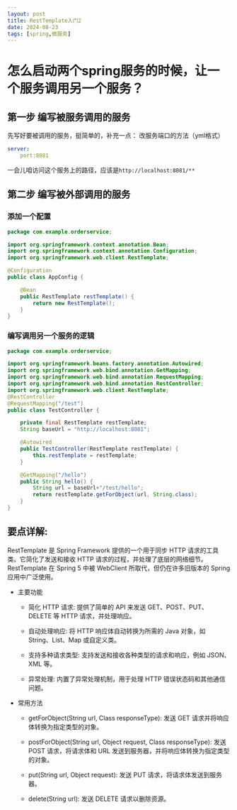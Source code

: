 ```yaml
---
layout: post
title: RestTemplate入门2
date: 2024-08-23
tags: [spring,微服务]
---
```


# 怎么启动两个spring服务的时候，让一个服务调用另一个服务？
## 第一步 编写被服务调用的服务
先写好要被调用的服务，挺简单的，补充一点：
改服务端口的方法（yml格式）
```yml
server:
    port:8081
```

一会儿咱访问这个服务上的路径，应该是`http://localhost:8081/**`

## 第二步 编写被外部调用的服务
### 添加一个配置
```java
package com.example.orderservice;

import org.springframework.context.annotation.Bean;
import org.springframework.context.annotation.Configuration;
import org.springframework.web.client.RestTemplate;

@Configuration
public class AppConfig {

    @Bean
    public RestTemplate restTemplate() {
        return new RestTemplate();
    }
}
``` 

### 编写调用另一个服务的逻辑
```java
package com.example.orderservice;

import org.springframework.beans.factory.annotation.Autowired;
import org.springframework.web.bind.annotation.GetMapping;
import org.springframework.web.bind.annotation.RequestMapping;
import org.springframework.web.bind.annotation.RestController;
import org.springframework.web.client.RestTemplate;
@RestController
@RequestMapping("/test")
public class TestController {

    private final RestTemplate restTemplate;
    String baseUrl = "http://localhost:8081";

    @Autowired
    public TestController(RestTemplate restTemplate) {
        this.restTemplate = restTemplate;
    }

    @GetMapping("/hello")
    public String hello() {
        String url = baseUrl+"/test/hello";
        return restTemplate.getForObject(url, String.class);
    }
}
```

## 要点详解:
RestTemplate 是 Spring Framework 提供的一个用于同步 HTTP 请求的工具类。它简化了发送和接收 HTTP 请求的过程，并处理了底层的网络细节。RestTemplate 在 Spring 5 中被 WebClient 所取代，但仍在许多旧版本的 Spring 应用中广泛使用。

- 主要功能
  - 简化 HTTP 请求: 提供了简单的 API 来发送 GET、POST、PUT、DELETE 等 HTTP 请求，并处理响应。

  - 自动处理响应: 将 HTTP 响应体自动转换为所需的 Java 对象，如 String、List、Map 或自定义类。

  - 支持多种请求类型: 支持发送和接收各种类型的请求和响应，例如 JSON、XML 等。

  - 异常处理: 内置了异常处理机制，用于处理 HTTP 错误状态码和其他通信问题。

- 常用方法
  - getForObject(String url, Class<T> responseType): 发送 GET 请求并将响应体转换为指定类型的对象。

  - postForObject(String url, Object request, Class<T> responseType): 发送 POST 请求，将请求体和 URL 发送到服务器，并将响应体转换为指定类型的对象。

  - put(String url, Object request): 发送 PUT 请求，将请求体发送到服务器。

  - delete(String url): 发送 DELETE 请求以删除资源。
  